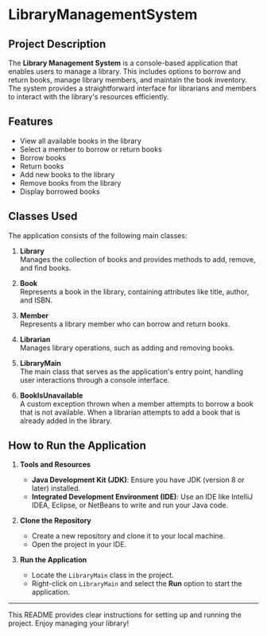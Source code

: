 # LibraryManagementSystem

## Project Description

The **Library Management System** is a console-based application that enables users to manage a library. This includes options to borrow and return books, manage library members, and maintain the book inventory. The system provides a straightforward interface for librarians and members to interact with the library's resources efficiently.

## Features

- View all available books in the library
- Select a member to borrow or return books
- Borrow books
- Return books
- Add new books to the library
- Remove books from the library
- Display borrowed books

## Classes Used

The application consists of the following main classes:

1. **Library**  
   Manages the collection of books and provides methods to add, remove, and find books.

2. **Book**  
   Represents a book in the library, containing attributes like title, author, and ISBN.

3. **Member**  
   Represents a library member who can borrow and return books.

4. **Librarian**  
   Manages library operations, such as adding and removing books.

5. **LibraryMain**  
   The main class that serves as the application's entry point, handling user interactions through a console interface.

6. **BookIsUnavailable**  
   A custom exception thrown when a member attempts to borrow a book that is not available.
   When a librarian attempts to add a book that is already added in the library.

## How to Run the Application

1. **Tools and Resources**  
   - **Java Development Kit (JDK)**: Ensure you have JDK (version 8 or later) installed.
   - **Integrated Development Environment (IDE)**: Use an IDE like IntelliJ IDEA, Eclipse, or NetBeans to write and run your Java code.

2. **Clone the Repository**  
   - Create a new repository and clone it to your local machine.
   - Open the project in your IDE.

3. **Run the Application**  
   - Locate the `LibraryMain` class in the project.
   - Right-click on `LibraryMain` and select the **Run** option to start the application.

---

This README provides clear instructions for setting up and running the project. Enjoy managing your library!
